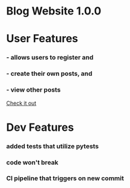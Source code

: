 # Blog Website 1.0.0

# User Features
### - allows users to register and 
### - create their own posts, and 
### - view other posts

[Check it out](markvrma.pythonanywhere.com)

# Dev Features
### added tests that utilize pytests
### code won't break
### CI pipeline that triggers on new commit


